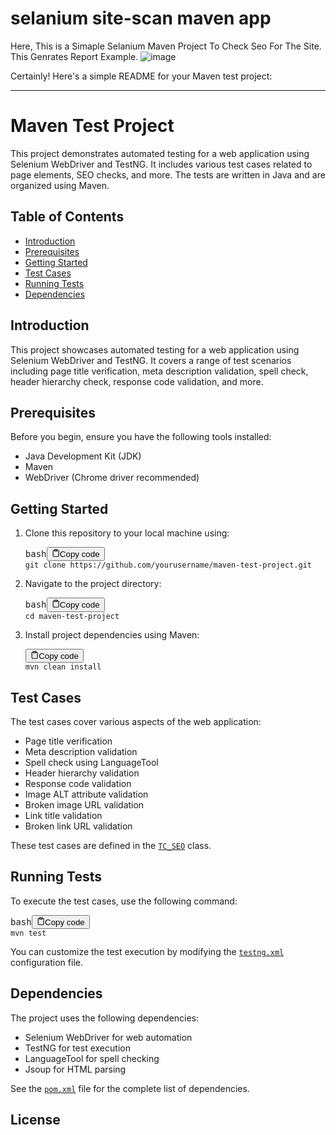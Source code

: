 # selanium site-scan maven app
Here, This is a Simaple Selanium Maven Project To Check Seo For The Site.
This Genrates Report Example.
![image](https://github.com/nusarat786/selanium_modal/assets/95936097/07414835-23c0-4e2a-a3b4-894cf90e7024)


<div class="markdown prose w-full break-words dark:prose-invert light"><p>Certainly! Here's a simple README for your Maven test project:</p><hr><h1>Maven Test Project</h1><p>This project demonstrates automated testing for a web application using Selenium WebDriver and TestNG. It includes various test cases related to page elements, SEO checks, and more. The tests are written in Java and are organized using Maven.</p><h2>Table of Contents</h2><ul><li><a href="#introduction" target="_new">Introduction</a></li><li><a href="#prerequisites" target="_new">Prerequisites</a></li><li><a href="#getting-started" target="_new">Getting Started</a></li><li><a href="#test-cases" target="_new">Test Cases</a></li><li><a href="#running-tests" target="_new">Running Tests</a></li><li><a href="#dependencies" target="_new">Dependencies</a></li></ul><h2>Introduction</h2><p>This project showcases automated testing for a web application using Selenium WebDriver and TestNG. It covers a range of test scenarios including page title verification, meta description validation, spell check, header hierarchy check, response code validation, and more.</p><h2>Prerequisites</h2><p>Before you begin, ensure you have the following tools installed:</p><ul><li>Java Development Kit (JDK)</li><li>Maven</li><li>WebDriver (Chrome driver recommended)</li></ul><h2>Getting Started</h2><ol><li>Clone this repository to your local machine using:<pre><div class="bg-black rounded-md mb-4"><div class="flex items-center relative text-gray-200 bg-gray-800 px-4 py-2 text-xs font-sans justify-between rounded-t-md"><span>bash</span><button class="flex ml-auto gap-2"><svg stroke="currentColor" fill="none" stroke-width="2" viewBox="0 0 24 24" stroke-linecap="round" stroke-linejoin="round" class="h-4 w-4" height="1em" width="1em" xmlns="http://www.w3.org/2000/svg"><path d="M16 4h2a2 2 0 0 1 2 2v14a2 2 0 0 1-2 2H6a2 2 0 0 1-2-2V6a2 2 0 0 1 2-2h2"></path><rect x="8" y="2" width="8" height="4" rx="1" ry="1"></rect></svg>Copy code</button></div><div class="p-4 overflow-y-auto"><code class="!whitespace-pre hljs language-bash">git <span class="hljs-built_in">clone</span> https://github.com/yourusername/maven-test-project.git
</code></div></div></pre></li><li>Navigate to the project directory:<pre><div class="bg-black rounded-md mb-4"><div class="flex items-center relative text-gray-200 bg-gray-800 px-4 py-2 text-xs font-sans justify-between rounded-t-md"><span>bash</span><button class="flex ml-auto gap-2"><svg stroke="currentColor" fill="none" stroke-width="2" viewBox="0 0 24 24" stroke-linecap="round" stroke-linejoin="round" class="h-4 w-4" height="1em" width="1em" xmlns="http://www.w3.org/2000/svg"><path d="M16 4h2a2 2 0 0 1 2 2v14a2 2 0 0 1-2 2H6a2 2 0 0 1-2-2V6a2 2 0 0 1 2-2h2"></path><rect x="8" y="2" width="8" height="4" rx="1" ry="1"></rect></svg>Copy code</button></div><div class="p-4 overflow-y-auto"><code class="!whitespace-pre hljs language-bash"><span class="hljs-built_in">cd</span> maven-test-project
</code></div></div></pre></li><li>Install project dependencies using Maven:<pre><div class="bg-black rounded-md mb-4"><div class="flex items-center relative text-gray-200 bg-gray-800 px-4 py-2 text-xs font-sans justify-between rounded-t-md"><button class="flex ml-auto gap-2"><svg stroke="currentColor" fill="none" stroke-width="2" viewBox="0 0 24 24" stroke-linecap="round" stroke-linejoin="round" class="h-4 w-4" height="1em" width="1em" xmlns="http://www.w3.org/2000/svg"><path d="M16 4h2a2 2 0 0 1 2 2v14a2 2 0 0 1-2 2H6a2 2 0 0 1-2-2V6a2 2 0 0 1 2-2h2"></path><rect x="8" y="2" width="8" height="4" rx="1" ry="1"></rect></svg>Copy code</button></div><div class="p-4 overflow-y-auto"><code class="!whitespace-pre hljs">mvn clean install
</code></div></div></pre></li></ol><h2>Test Cases</h2><p>The test cases cover various aspects of the web application:</p><ul><li>Page title verification</li><li>Meta description validation</li><li>Spell check using LanguageTool</li><li>Header hierarchy validation</li><li>Response code validation</li><li>Image ALT attribute validation</li><li>Broken image URL validation</li><li>Link title validation</li><li>Broken link URL validation</li></ul><p>These test cases are defined in the <a href="src/test/java/testCases/TC_SEO.java" target="_new"><code>TC_SEO</code></a> class.</p><h2>Running Tests</h2><p>To execute the test cases, use the following command:</p><pre><div class="bg-black rounded-md mb-4"><div class="flex items-center relative text-gray-200 bg-gray-800 px-4 py-2 text-xs font-sans justify-between rounded-t-md"><span>bash</span><button class="flex ml-auto gap-2"><svg stroke="currentColor" fill="none" stroke-width="2" viewBox="0 0 24 24" stroke-linecap="round" stroke-linejoin="round" class="h-4 w-4" height="1em" width="1em" xmlns="http://www.w3.org/2000/svg"><path d="M16 4h2a2 2 0 0 1 2 2v14a2 2 0 0 1-2 2H6a2 2 0 0 1-2-2V6a2 2 0 0 1 2-2h2"></path><rect x="8" y="2" width="8" height="4" rx="1" ry="1"></rect></svg>Copy code</button></div><div class="p-4 overflow-y-auto"><code class="!whitespace-pre hljs language-bash">mvn <span class="hljs-built_in">test</span>
</code></div></div></pre><p>You can customize the test execution by modifying the <a href="testng.xml" target="_new"><code>testng.xml</code></a> configuration file.</p><h2>Dependencies</h2><p>The project uses the following dependencies:</p><ul><li>Selenium WebDriver for web automation</li><li>TestNG for test execution</li><li>LanguageTool for spell checking</li><li>Jsoup for HTML parsing</li></ul><p>See the <a href="pom.xml" target="_new"><code>pom.xml</code></a> file for the complete list of dependencies.</p><h2>License</h2>
